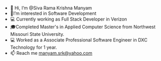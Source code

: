 - 👋 Hi, I’m @Siva Rama Krishna Manyam
- 📲I’m interested in Software Development
- 💻 Currently working as Full Stack Developer in Verizon
- 🎓Completed Master's in Applied Computer Science from Northwest Missouri State University.
- 💻 Worked as a Associate Professional Software Engineer in DXC Technology for 1 year.
- 📫 Reach me manyam.srk@yahoo.com

<!---
manyamsrk/manyamsrk is a ✨ special ✨ repository because its `README.md` (this file) appears on your GitHub profile.
You can click the Preview link to take a look at your changes.
--->
